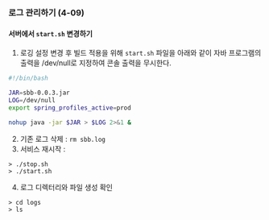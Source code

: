 ### 로그 관리하기 (4-09)

#### 서버에서 ```start.sh``` 변경하기

1. 로깅 설정 변경 후 빌드 적용을 위해 ```start.sh``` 파일을 아래와 같이 자바 프로그램의 출력을 /dev/null로 지정하여 콘솔 출력을 무시한다.
```sh
#!/bin/bash

JAR=sbb-0.0.3.jar
LOG=/dev/null
export spring_profiles_active=prod

nohup java -jar $JAR > $LOG 2>&1 &
```
2. 기존 로그 삭제 : ```rm sbb.log```
3. 서비스 재시작 :
```
> ./stop.sh
> ./start.sh
```
4. 로그 디렉터리와 파일 생성 확인
```
> cd logs
> ls
```